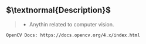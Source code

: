 ## $\textnormal{Description}$

> - Anythin related to computer vision.

```plaintext
OpenCV Docs: https://docs.opencv.org/4.x/index.html
```
